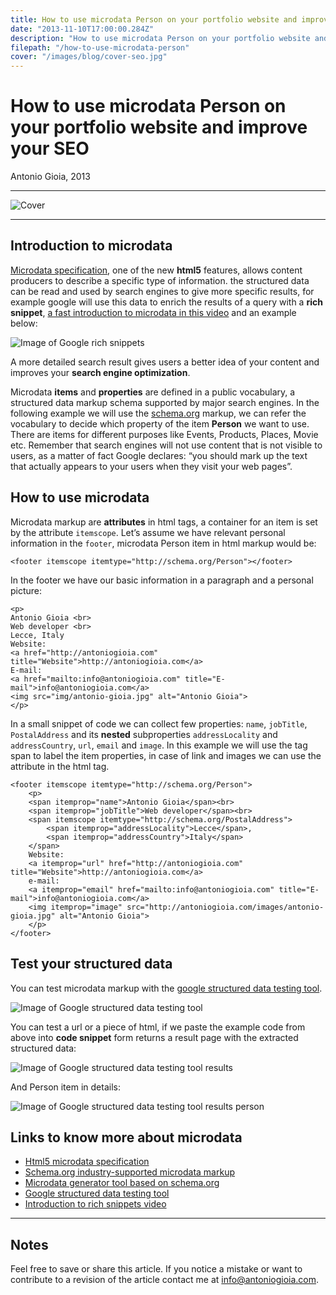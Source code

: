 ```yaml
---
title: How to use microdata Person on your portfolio website and improve your SEO
date: "2013-11-10T17:00:00.284Z"
description: "How to use microdata Person on your portfolio website and improve your SEO"
filepath: "/how-to-use-microdata-person"
cover: "/images/blog/cover-seo.jpg"
---
```


How to use microdata Person on your portfolio website and improve your SEO
==========================================================================

Antonio Gioia, 2013

***

![Cover](https://antoniogioia.com/images/blog/cover-seo.jpg)

***

Introduction to microdata
-------------------------

[Microdata specification](https://html.spec.whatwg.org/multipage/microdata.html#microdata), one of the new **html5** features, allows content producers to describe a specific type of information. the structured data can be read and used by search engines to give more specific results, for example google will use this data to enrich the results of a query with a **rich snippet**, [a fast introduction to microdata in this video](https://www.youtube.com/watch?v=A-kX0Aut-18) and an example below: 


![Image of Google rich snippets](https://antoniogioia.com/images/blog/google-rich-snippets.png)

A more detailed search result gives users a better idea of your content and improves your **search engine optimization**.

Microdata **items** and **properties** are defined in a public vocabulary, a structured data markup schema supported by major search engines. In the following example we will use the [schema.org](https://schema.org) markup, we can refer the vocabulary to decide which property of the item **Person** we want to use. There are items for different purposes like Events, Products, Places, Movie etc. Remember that search engines will not use content that is not visible to users, as a matter of fact Google declares: “you should mark up the text that actually appears to your users when they visit your web pages”.

How to use microdata
--------------------

Microdata markup are **attributes** in html tags, a container for an item is set by the attribute `itemscope`. Let’s assume we have relevant personal information in the `footer`, microdata Person item in html markup would be:

    <footer itemscope itemtype="http://schema.org/Person"></footer>

In the footer we have our basic information in a paragraph and a personal picture:

    <p>
    Antonio Gioia <br>
    Web developer <br>
    Lecce, Italy
    Website: 
    <a href="http://antoniogioia.com" title="Website">http://antoniogioia.com</a>
    E-mail: 
    <a href="mailto:info@antoniogioia.com" title="E-mail">info@antoniogioia.com</a>
    <img src="img/antonio-gioia.jpg" alt="Antonio Gioia">
    </p>

In a small snippet of code we can collect few properties: `name`, `jobTitle`, `PostalAddress` and its **nested** subproperties `addressLocality` and `addressCountry`, `url`, `email` and `image`. In this example we will use the tag span to label the item properties, in case of link and images we can use the attribute in the html tag.

    <footer itemscope itemtype="http://schema.org/Person">
        <p>
        <span itemprop="name">Antonio Gioia</span><br>
        <span itemprop="jobTitle">Web developer</span><br>
        <span itemscope itemtype="http://schema.org/PostalAddress">
            <span itemprop="addressLocality">Lecce</span>, 
            <span itemprop="addressCountry">Italy</span>
        </span>
        Website: 
        <a itemprop="url" href="http://antoniogioia.com" title="Website">http://antoniogioia.com</a>
        e-mail: 
        <a itemprop="email" href="mailto:info@antoniogioia.com" title="E-mail">info@antoniogioia.com</a>
        <img itemprop="image" src="http://antoniogioia.com/images/antonio-gioia.jpg" alt="Antonio Gioia">
        </p>
    </footer>

Test your structured data
-------------------------

You can test microdata markup with the [google structured data testing tool](https://search.google.com/structured-data/testing-tool). 


![Image of Google structured data testing tool](https://antoniogioia.com/images/blog/google-scructured-data-testing-tool.png)


You can test a url or a piece of html, if we paste the example code from above into **code snippet** form returns a result page with the extracted structured data:


![Image of Google structured data testing tool results](https://antoniogioia.com/images/blog/structured-data-test-results.png)


And Person item in details:


![Image of Google structured data testing tool results person](https://antoniogioia.com/images/blog/structured-data-test-person.png)


Links to know more about microdata
----------------------------------

* [Html5 microdata specification](https://html.spec.whatwg.org/multipage/microdata.html#microdata)
* [Schema.org industry-supported microdata markup](https://schema.org)
* [Microdata generator tool based on schema.org](http://www.microdatagenerator.com/)
* [Google structured data testing tool](https://search.google.com/structured-data/testing-tool)
* [Introduction to rich snippets video](https://www.youtube.com/watch?v=A-kX0Aut-18)

***

Notes
-----

Feel free to save or share this article. If you notice a mistake or want to contribute to a revision of the article contact me at [info@antoniogioia.com](info@antoniogioia.com).